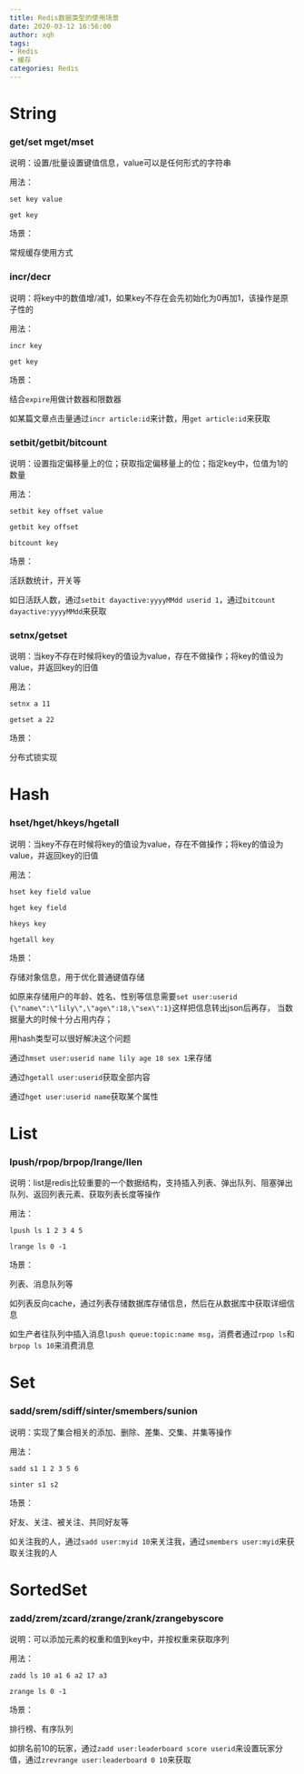 ```yaml
---
title: Redis数据类型的使用场景
date: 2020-03-12 16:56:00
author: xqh
tags:
- Redis
- 缓存
categories: Redis
---
```


# String
### get/set mget/mset

说明：设置/批量设置键值信息，value可以是任何形式的字符串

用法：

``set key value``

``get key``

场景：

常规缓存使用方式

### incr/decr

说明：将key中的数值增/减1，如果key不存在会先初始化为0再加1，该操作是原子性的

用法：

``incr key``

``get key``

场景：

结合``expire``用做计数器和限数器

如某篇文章点击量通过``incr article:id``来计数，用``get article:id``来获取

### setbit/getbit/bitcount

说明：设置指定偏移量上的位；获取指定偏移量上的位；指定key中，位值为1的数量

用法：

``setbit key offset value``

``getbit key offset``

``bitcount key``

场景：

活跃数统计，开关等

如日活跃人数，通过``setbit dayactive:yyyyMMdd userid 1``，通过``bitcount dayactive:yyyyMMdd``来获取

### setnx/getset

说明：当key不存在时候将key的值设为value，存在不做操作；将key的值设为value，并返回key的旧值

用法：

``setnx a 11``

``getset a 22``

场景：

分布式锁实现

# Hash

### hset/hget/hkeys/hgetall

说明：当key不存在时候将key的值设为value，存在不做操作；将key的值设为value，并返回key的旧值

用法：

``hset key field value``

``hget key field``

``hkeys key``

``hgetall key``

场景：

存储对象信息，用于优化普通键值存储

如原来存储用户的年龄、姓名、性别等信息需要``set user:userid {\"name\":\"lily\",\"age\":18,\"sex\":1}``这样把信息转出json后再存，
当数据量大的时候十分占用内存；

用hash类型可以很好解决这个问题

通过``hmset user:userid name lily age 18 sex 1``来存储

通过``hgetall user:userid``获取全部内容

通过``hget user:userid name``获取某个属性

# List

### lpush/rpop/brpop/lrange/llen

说明：list是redis比较重要的一个数据结构，支持插入列表、弹出队列、阻塞弹出队列、返回列表元素、获取列表长度等操作

用法：

``lpush ls 1 2 3 4 5``

``lrange ls 0 -1``

场景：

列表、消息队列等

如列表反向cache，通过列表存储数据库存储信息，然后在从数据库中获取详细信息

如生产者往队列中插入消息``lpush queue:topic:name msg``，消费者通过``rpop ls``和``brpop ls 10``来消费消息

# Set

### sadd/srem/sdiff/sinter/smembers/sunion 

说明：实现了集合相关的添加、删除、差集、交集、并集等操作

用法：

``sadd s1 1 2 3 5 6``

``sinter s1 s2``

场景：

好友、关注、被关注、共同好友等

如关注我的人，通过``sadd user:myid 10``来关注我，通过``smembers user:myid``来获取关注我的人

# SortedSet

### zadd/zrem/zcard/zrange/zrank/zrangebyscore 

说明：可以添加元素的权重和值到key中，并按权重来获取序列

用法：

``zadd ls 10 a1 6 a2 17 a3``

``zrange ls 0 -1``

场景：

排行榜、有序队列

如排名前10的玩家，通过``zadd user:leaderboard score userid``来设置玩家分值，通过``zrevrange user:leaderboard 0 10``来获取
